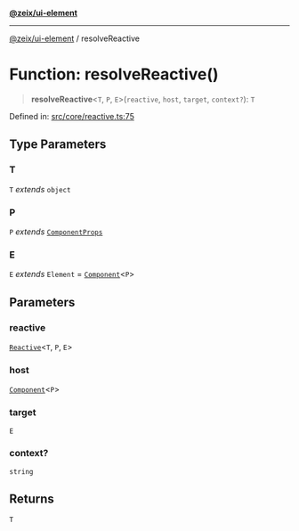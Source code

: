 [**@zeix/ui-element**](../README.md)

***

[@zeix/ui-element](../globals.md) / resolveReactive

# Function: resolveReactive()

> **resolveReactive**\<`T`, `P`, `E`\>(`reactive`, `host`, `target`, `context?`): `T`

Defined in: [src/core/reactive.ts:75](https://github.com/zeixcom/ui-element/blob/225e640fa98977b4408bfa74cd8ff2723fba3b84/src/core/reactive.ts#L75)

## Type Parameters

### T

`T` *extends* `object`

### P

`P` *extends* [`ComponentProps`](../type-aliases/ComponentProps.md)

### E

`E` *extends* `Element` = [`Component`](../type-aliases/Component.md)\<`P`\>

## Parameters

### reactive

[`Reactive`](../type-aliases/Reactive.md)\<`T`, `P`, `E`\>

### host

[`Component`](../type-aliases/Component.md)\<`P`\>

### target

`E`

### context?

`string`

## Returns

`T`
